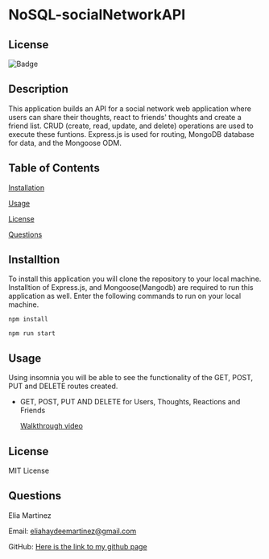 # NoSQL-socialNetworkAPI

## License 
![Badge](https://img.shields.io/badge/license-MIT-blue)

## Description 

This application builds an API for a social network web application where users can share their thoughts, react to friends' thoughts and create a friend list. CRUD (create, read, update, and delete) operations are used to execute these funtions. Express.js is used for routing, MongoDB database for data, and the Mongoose ODM. 


## Table of Contents 

[Installation](#Installation)


[Usage](#Usage)


[License](#License)


[Questions](#Questions)


## Installtion

To install this application you will clone the repository to your local machine. Installtion of Express.js, and Mongoose(Mangodb) are required to run this application as well. Enter the following commands to run on your local machine. 

```
npm install 
```
```
npm run start
```

## Usage 

Using insomnia you will be able to see the functionality of the GET, POST, PUT and DELETE routes created.


- GET, POST, PUT AND DELETE for Users, Thoughts, Reactions and Friends 

    [Walkthrough video](https://drive.google.com/file/d/1h__nmQ9XxXHIm_eCMaYYfTU6LZ_1PDZD/view)




## License 

MIT License 

## Questions 

Elia Martinez 

Email: [eliahaydeemartinez@gmail.com](eliahaydeemartinez@gmail.com)


GitHub: [Here is the link to my github page](https://github.com/EliaMart/e-Commerce-Back-End)